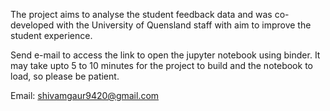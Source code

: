 The project aims to analyse the student feedback data and was co-developed with the University of Quensland staff with aim to improve the student experience.

Send e-mail to access the link to open the jupyter notebook using binder. It may take upto 5 to 10 minutes for the project to build and the notebook to load, so please be patient.

Email: shivamgaur9420@gmail.com
